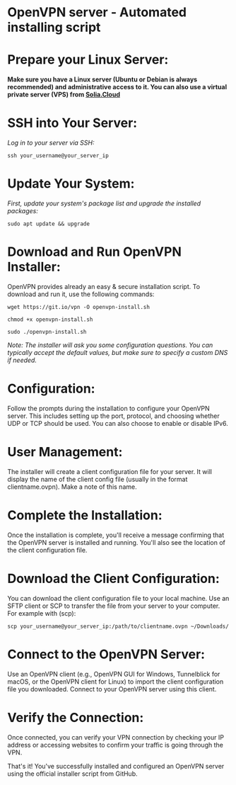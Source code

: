 # OpenVPN server - Automated installing script

# Prepare your Linux Server:
__Make sure you have a Linux server (Ubuntu or Debian is always recommended) and administrative access to it. You can also use a virtual private server (VPS) from [Solia.Cloud](https://solia.cloud/)__

# SSH into Your Server:
*Log in to your server via SSH:*

``
ssh your_username@your_server_ip ``

# Update Your System:

*First, update your system's package list and upgrade the installed packages:*

``sudo apt update && upgrade``

# Download and Run OpenVPN Installer:

OpenVPN provides already an easy & secure installation script. To download and run it, use the following commands:

``wget https://git.io/vpn -O openvpn-install.sh``

``chmod +x openvpn-install.sh``

``sudo ./openvpn-install.sh``

_Note: The installer will ask you some configuration questions. You can typically accept the default values, but make sure to specify a custom DNS if needed._

# Configuration:

Follow the prompts during the installation to configure your OpenVPN server. This includes setting up the port, protocol, and choosing whether UDP or TCP should be used. You can also choose to enable or disable IPv6.

# User Management:

The installer will create a client configuration file for your server. It will display the name of the client config file (usually in the format clientname.ovpn). Make a note of this name.

# Complete the Installation:

Once the installation is complete, you'll receive a message confirming that the OpenVPN server is installed and running. You'll also see the location of the client configuration file.

# Download the Client Configuration:

You can download the client configuration file to your local machine. Use an SFTP client or SCP to transfer the file from your server to your computer. For example with (scp):

``scp your_username@your_server_ip:/path/to/clientname.ovpn ~/Downloads/``

# Connect to the OpenVPN Server:

Use an OpenVPN client (e.g., OpenVPN GUI for Windows, Tunnelblick for macOS, or the OpenVPN client for Linux) to import the client configuration file you downloaded. Connect to your OpenVPN server using this client.

# Verify the Connection:

Once connected, you can verify your VPN connection by checking your IP address or accessing websites to confirm your traffic is going through the VPN.

That's it! You've successfully installed and configured an OpenVPN server using the official installer script from GitHub.
